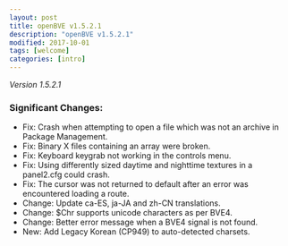```yaml
---
layout: post
title: openBVE v1.5.2.1
description: "openBVE v1.5.2.1"
modified: 2017-10-01
tags: [welcome]
categories: [intro]
---
```


*Version 1.5.2.1*

### Significant Changes:
* Fix: Crash when attempting to open a file which was not an archive in Package Management.
* Fix: Binary X files containing an array were broken.
* Fix: Keyboard keygrab not working in the controls menu.
* Fix: Using differently sized daytime and nighttime textures in a panel2.cfg could crash.
* Fix: The cursor was not returned to default after an error was encountered loading a route.
* Change: Update ca-ES, ja-JA and zh-CN translations.
* Change: $Chr supports unicode characters as per BVE4.
* Change: Better error message when a BVE4 signal is not found.
* New: Add Legacy Korean (CP949) to auto-detected charsets.

